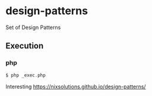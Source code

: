 # design-patterns
Set of Design Patterns

## Execution

### php

```php
$ php _exec.php
```

Interesting 
https://nixsolutions.github.io/design-patterns/
